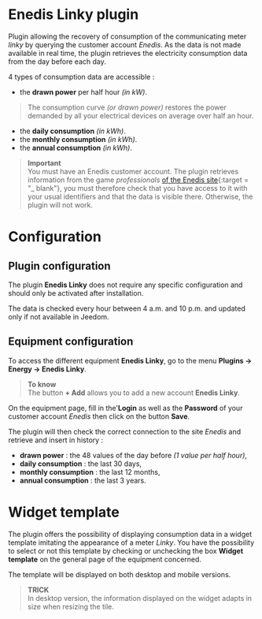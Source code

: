 # Enedis Linky plugin

Plugin allowing the recovery of consumption of the communicating meter *linky* by querying the customer account *Enedis*. As the data is not made available in real time, the plugin retrieves the electricity consumption data from the day before each day.

4 types of consumption data are accessible :
- the **drawn power** per half hour *(in kW)*.
> The consumption curve *(or drawn power)* restores the power demanded by all your electrical devices on average over half an hour.

- the **daily consumption** *(in kWh)*.
- the **monthly consumption** *(in kWh)*.
- the **annual consumption** *(in kWh)*.

>**Important**      
>You must have an Enedis customer account. The plugin retrieves information from the game *professionals* [of the Enedis site](https://espace-client-connexion.enedis.fr/auth/XUI/#login/&realm=particuliers&goto=https://espace-client-particuliers.enedis.fr%2Fgroup%2Fespace-particuliers%2Faccueil){:target = "\_ blank"}, you must therefore check that you have access to it with your usual identifiers and that the data is visible there. Otherwise, the plugin will not work.

# Configuration

## Plugin configuration

The plugin **Enedis Linky** does not require any specific configuration and should only be activated after installation.

The data is checked every hour between 4 a.m. and 10 p.m. and updated only if not available in Jeedom.

## Equipment configuration

To access the different equipment **Enedis Linky**, go to the menu **Plugins → Energy → Enedis Linky**.

> **To know**    
> The button **+ Add** allows you to add a new account **Enedis Linky**.

On the equipment page, fill in the'**Login** as well as the **Password** of your customer account *Enedis* then click on the button **Save**.

The plugin will then check the correct connection to the site *Enedis* and retrieve and insert in history :
- **drawn power** : the 48 values of the day before *(1 value per half hour)*,
- **daily consumption** : the last 30 days,
- **monthly consumption** : the last 12 months,
- **annual consumption** : the last 3 years.

# Widget template

The plugin offers the possibility of displaying consumption data in a widget template imitating the appearance of a meter *Linky*. You have the possibility to select or not this template by checking or unchecking the box **Widget template** on the general page of the equipment concerned.

The template will be displayed on both desktop and mobile versions.

>**TRICK**     
>In desktop version, the information displayed on the widget adapts in size when resizing the tile.
